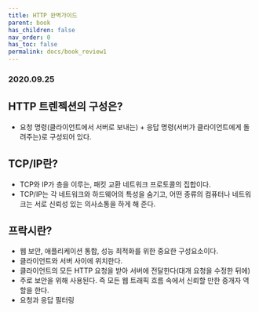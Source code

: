 ```yaml
---
title: HTTP 완벽가이드
parent: book
has_children: false
nav_order: 0
has_toc: false
permalink: docs/book_review1
---
```


### 2020.09.25

## HTTP 트렌젝션의 구성은?

- 요청 명령(클라이언트에서 서버로 보내는) + 응답 명령(서버가 클라이언트에게 돌려주는)로 구성되어 있다.

## TCP/IP란?

- TCP와 IP가 층을 이루는, 패킷 교환 네트워크 프로토콜의 집합이다.
- TCP/IP는 각 네트워크와 하드웨어의 특성을 숨기고, 어떤 종류의 컴퓨터나 네트워크는 서로 신뢰성 있는 의사소통을 하게 해 준다.

## 프락시란?

- 웹 보안, 애플리케이션 통합, 성능 최적화를 위한 중요한 구성요소이다.
- 클라이언트와 서버 사이에 위치한다.
- 클라이언트의 모든 HTTP 요청을 받아 서버에 전달한다(대개 요청을 수정한 뒤에)
- 주로 보안을 위해 사용된다. 즉 모든 웹 트래픽 흐름 속에서 신뢰할 만한 중개자 역할을 한다.
- 요청과 응답 필터링
